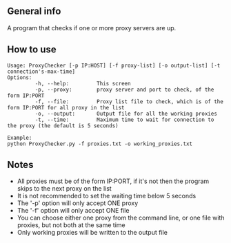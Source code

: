 ## General info
A program that checks if one or more proxy servers are up.

## How to use
```
Usage: ProxyChecker [-p IP:HOST] [-f proxy-list] [-o output-list] [-t connection's-max-time]
Options:
         -h, --help:         This screen
         -p, --proxy:        proxy server and port to check, of the form IP:PORT
         -f, --file:         Proxy list file to check, which is of the form IP:PORT for all proxy in the list
         -o, --output:       Output file for all the working proxies
         -t, --time:         Maximum time to wait for connection to the proxy (the default is 5 seconds)
```
```
Example:
python ProxyChecker.py -f proxies.txt -o working_proxies.txt
```

## Notes
* All proxies must be of the form IP:PORT, if it's not then the program skips to the next proxy on the list
* It is not recommended to set the waiting time below 5 seconds
* The '-p' option will only accept ONE proxy
* The '-f' option will only accept ONE file
* You can choose either one proxy from the command line, or one file with proxies, but not both at the same time
* Only working proxies will be written to the output file
